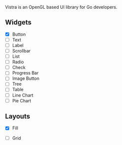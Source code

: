 Vistra is an OpenGL based UI library for Go developers.

## Widgets
- [x] Button
- [ ] Text
- [ ] Label
- [ ] Scrollbar
- [ ] List
- [ ] Radio
- [ ] Check
- [ ] Progress Bar
- [ ] Image Button
- [ ] Tree
- [ ] Table
- [ ] Line Chart
- [ ] Pie Chart

## Layouts
- [x] Fill
- [ ] Grid



